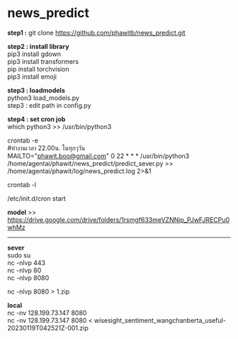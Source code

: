 # news_predict
  
**step1 :** git clone https://github.com/phawitb/news_predict.git  
  
**step2 : install library**  
  pip3 install gdown  
  pip3 install transformers  
  pip install torchvision  
  pip3 install emoji  
  
**step3 : loadmodels**  
python3 load_models.py  
step3 : edit path in config.py  
  
**step4 : set cron job**  
which python3 >> /usr/bin/python3   
  
crontab -e  
#ทำงานเวลา 22.00น. ในทุกๆวัน  
MAILTO="phawit.boo@gmail.com"
0 22 * * * /usr/bin/python3 /home/agentai/phawit/news_predict/predict_sever.py >> /home/agentai/phawit/log/news_predict.log 2>&1  
  
crontab -l  
  
/etc/init.d/cron start  
  
  
**model** >> https://drive.google.com/drive/folders/1rsmgf633meVZNNip_PJwFJRECPu0whMz  
  
-------------------------------------------------------------

**sever**  
sudo su  
nc -nlvp 443  
nc -nlvp 80  
nc -nlvp 8080  

nc -nlvp 8080 > 1.zip  

**local**  
nc -nv 128.199.73.147 8080  
nc -nv 128.199.73.147 8080 < wisesight_sentiment_wangchanberta_useful-20230119T042521Z-001.zip  


